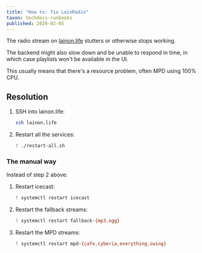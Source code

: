 ```yaml
---
title: "How to: fix LainRadio"
taxon: techdocs-runbooks
published: 2020-02-05
---
```


The radio stream on [lainon.life][] stutters or otherwise stops
working.

The backend might also slow down and be unable to respond in time, in
which case playlists won't be available in the UI.

This usually means that there's a resource problem, often MPD using
100% CPU.

[lainon.life]: https://lainon.life

Resolution
----------

1. SSH into lainon.life:

    ```bash
    ssh lainon.life
    ```

2. Restart all the services:

    ```bash
    ! ./restart-all.sh
    ```


### The manual way

Instead of step 2 above:

1. Restart icecast:

    ```bash
    ! systemctl restart icecast
    ```

2. Restart the fallback streams:

    ```bash
    ! systemctl restart fallback-{mp3,ogg}
    ```

3. Restart the MPD streams:

    ```bash
    ! systemctl restart mpd-{cafe,cyberia,everything,swing}
    ```
